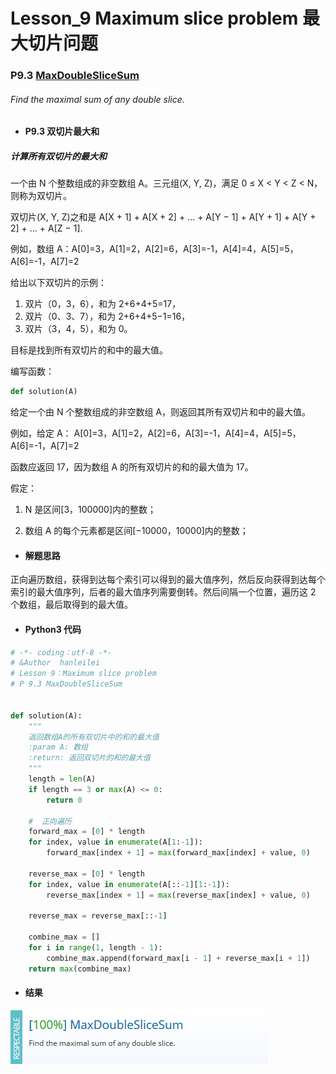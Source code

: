 # Lesson_9 Maximum slice problem 最大切片问题

### P9.3 [MaxDoubleSliceSum](https://app.codility.com/programmers/lessons/9-maximum_slice_problem/max_double_slice_sum/)

###### Find the maximal sum of any double slice.

- #### P9.3 双切片最大和

##### 计算所有双切片的最大和

一个由 N 个整数组成的非空数组 A。三元组(X, Y, Z)，满足 0 ≤ X < Y < Z < N，则称为双切片。

双切片(X, Y, Z)之和是 A[X + 1] + A[X + 2] + ... + A[Y − 1] + A[Y + 1] + A[Y + 2] + ... + A[Z − 1].

例如，数组 A：A[0]=3，A[1]=2，A[2]=6，A[3]=-1，A[4]=4，A[5]=5，A[6]=-1，A[7]=2

给出以下双切片的示例：

1. 双片（0，3，6），和为 2+6+4+5=17，
2. 双片（0、3、7），和为 2+6+4+5−1=16，
3. 双片（3，4，5），和为 0。

目标是找到所有双切片的和中的最大值。

编写函数：

```python
def solution(A)
```

给定一个由 N 个整数组成的非空数组 A，则返回其所有双切片和中的最大值。

例如，给定 A： A[0]=3，A[1]=2，A[2]=6，A[3]=-1，A[4]=4，A[5]=5，A[6]=-1，A[7]=2

函数应返回 17，因为数组 A 的所有双切片的和的最大值为 17。

假定：

1. N 是区间[3，100000]内的整数；

2. 数组 A 的每个元素都是区间[−10000，10000]内的整数；

- #### 解题思路

正向遍历数组，获得到达每个索引可以得到的最大值序列，然后反向获得到达每个索引的最大值序列，后者的最大值序列需要倒转。然后间隔一个位置，遍历这 2 个数组，最后取得到的最大值。

- #### Python3 代码

```python
# -*- coding：utf-8 -*-
# &Author  hanleilei
# Lesson 9：Maximum slice problem
# P 9.3 MaxDoubleSliceSum


def solution(A):
    """
    返回数组A的所有双切片中的和的最大值
    :param A: 数组
    :return: 返回双切片的和的最大值
    """
    length = len(A)
    if length == 3 or max(A) <= 0:
        return 0

    #  正向遍历
    forward_max = [0] * length
    for index, value in enumerate(A[1:-1]):
        forward_max[index + 1] = max(forward_max[index] + value, 0)

    reverse_max = [0] * length
    for index, value in enumerate(A[::-1][1:-1]):
        reverse_max[index + 1] = max(reverse_max[index] + value, 0)

    reverse_max = reverse_max[::-1]

    combine_max = []
    for i in range(1, length - 1):
        combine_max.append(forward_max[i - 1] + reverse_max[i + 1])
    return max(combine_max)
```

- #### 结果

![image](https://github.com/Anfany/Codility-Lessons-By-Python3/blob/master/L9_Maximum%20Slice%20Problem/9.3.png)
